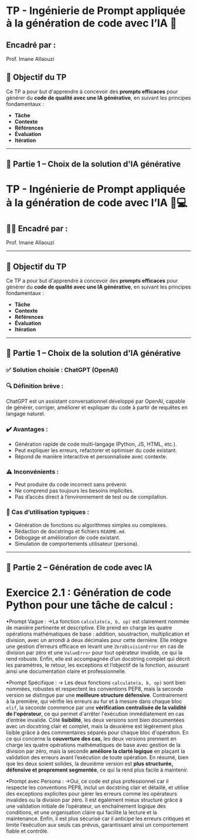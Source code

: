 # TP - Ingénierie de Prompt appliquée à la génération de code avec l’IA 🤖

##  Encadré par :
Prof. Imane Allaouzi
## 🎯 Objectif du TP

Ce TP a pour but d'apprendre à concevoir des **prompts efficaces** pour générer du **code de qualité avec une IA générative**, en suivant les principes fondamentaux :
- **Tâche**
- **Contexte**
- **Références**
- **Évaluation**
- **Itération**

---

## 🧠 Partie 1 – Choix de la solution d'IA générative
# TP - Ingénierie de Prompt appliquée à la génération de code avec l’IA 🤖💻

## 👩‍🏫 Encadré par :
Prof. Imane Allaouzi

---

## 🎯 Objectif du TP

Ce TP a pour but d'apprendre à concevoir des **prompts efficaces** pour générer du **code de qualité avec une IA générative**, en suivant les principes fondamentaux :
- **Tâche**
- **Contexte**
- **Références**
- **Évaluation**
- **Itération**

---

## 🧠 Partie 1 – Choix de la solution d'IA générative

### ✅ Solution choisie : **ChatGPT (OpenAI)**

### 🔍 Définition brève :
ChatGPT est un assistant conversationnel développé par OpenAI, capable de générer, corriger, améliorer et expliquer du code à partir de requêtes en langage naturel.

### ✔️ Avantages :
- Génération rapide de code multi-langage (Python, JS, HTML, etc.).
- Peut expliquer les erreurs, refactorer et optimiser du code existant.
- Répond de manière interactive et personnalisée avec contexte.

### ⚠️ Inconvénients :
- Peut produire du code incorrect sans prévenir.
- Ne comprend pas toujours les besoins implicites.
- Pas d’accès direct à l’environnement de test ou de compilation.

### 💼 Cas d’utilisation typiques :
- Génération de fonctions ou algorithmes simples ou complexes.
- Rédaction de docstrings et fichiers `README.md`.
- Débogage et amélioration de code existant.
- Simulation de comportements utilisateur (persona).

---
## 🧠 Partie 2 – Génération de code avec IA
# Exercice 2.1 : Génération de code Python pour une tâche de calcul :
•Prompt Vague :
->La fonction `calculate(a, b, op)` est clairement nommée de manière pertinente et descriptive. Elle prend en charge les quatre opérations mathématiques de base : addition, soustraction, multiplication et division, avec un arrondi à deux décimales pour cette dernière. Elle intègre une gestion d’erreurs efficace en levant une `ZeroDivisionError` en cas de division par zéro et une `ValueError` pour tout opérateur invalide, ce qui la rend robuste. Enfin, elle est accompagnée d’un docstring complet qui décrit les paramètres, le retour, les exceptions et l’objectif de la fonction, assurant ainsi une documentation claire et professionnelle.


•Prompt Spécifique :
-> Les deux fonctions `calculate(a, b, op)` sont bien nommées, robustes et respectent les conventions PEP8, mais la seconde version se distingue par une **meilleure structure défensive**. Contrairement à la première, qui vérifie les erreurs au fur et à mesure dans chaque bloc `elif`, la seconde commence par une **vérification centralisée de la validité de l'opérateur**, ce qui permet d'arrêter l'exécution immédiatement en cas d’entrée invalide. Côté **lisibilité**, les deux versions sont bien documentées avec un docstring clair et complet, mais la deuxième est légèrement plus lisible grâce à des commentaires séparés pour chaque bloc d'opération. En ce qui concerne la **couverture des cas**, les deux versions prennent en charge les quatre opérations mathématiques de base avec gestion de la division par zéro, mais la seconde **améliore la clarté logique** en plaçant la validation des erreurs avant l’exécution de toute opération. En résumé, bien que les deux soient solides, la deuxième version est **plus structurée, défensive et proprement segmentée**, ce qui la rend plus facile à maintenir.


•Prompt avec Persona :
->Oui, ce code est plus professionnel car il respecte les conventions PEP8, inclut un docstring clair et détaillé, et utilise des exceptions explicites pour gérer les erreurs comme les opérateurs invalides ou la division par zéro. Il est également mieux structuré grâce à une validation initiale de l’opérateur, un enchaînement logique des conditions, et une organisation claire qui facilite la lecture et la maintenance. Enfin, il est plus sécurisé car il anticipe les erreurs critiques et limite l’exécution aux seuls cas prévus, garantissant ainsi un comportement fiable et contrôlé.


